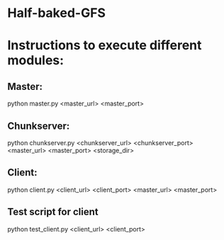 # Half-baked-GFS

# Instructions to execute different modules:

## Master: 
python master.py <master_url> <master_port>

## Chunkserver: 
python chunkserver.py <chunkserver_url> <chunkserver_port> <master_url> <master_port> <storage_dir>

## Client: 
python client.py <client_url> <client_port> <master_url> <master_port>

## Test script for client
python test_client.py <client_url> <client_port>